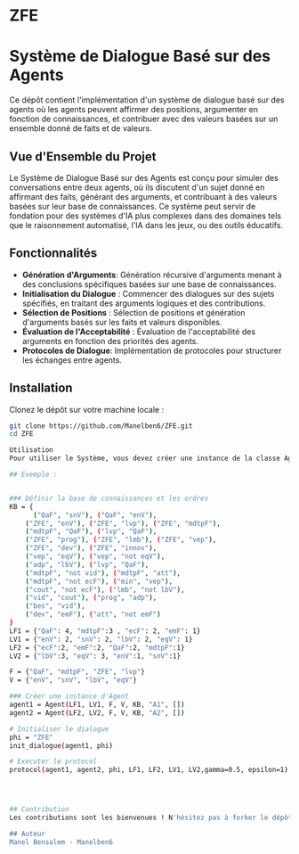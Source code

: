 # ZFE
# Système de Dialogue Basé sur des Agents

Ce dépôt contient l'implémentation d'un système de dialogue basé sur des agents où les agents peuvent affirmer des positions, argumenter en fonction de connaissances, et contribuer avec des valeurs basées sur un ensemble donné de faits et de valeurs.

## Vue d'Ensemble du Projet

Le Système de Dialogue Basé sur des Agents est conçu pour simuler des conversations entre deux agents, où ils discutent d'un sujet donné en affirmant des faits, générant des arguments, et contribuant à des valeurs basées sur leur base de connaissances. Ce système peut servir de fondation pour des systèmes d'IA plus complexes dans des domaines tels que le raisonnement automatisé, l'IA dans les jeux, ou des outils éducatifs.

## Fonctionnalités


- **Génération d'Arguments**: Génération récursive d'arguments menant à des conclusions spécifiques basées sur une base de connaissances.
- **Initialisation du Dialogue** : Commencer des dialogues sur des sujets spécifiés, en traitant des arguments logiques et des contributions.
- **Sélection de Positions** : Sélection de positions et génération d'arguments basés sur les faits et valeurs disponibles.
- **Évaluation de l'Acceptabilité** : Évaluation de l'acceptabilité des arguments en fonction des priorités des agents.
- **Protocoles de Dialogue**: Implémentation de protocoles pour structurer les échanges entre agents.
## Installation

Clonez le dépôt sur votre machine locale :

```bash
git clone https://github.com/Manelben6/ZFE.git
cd ZFE

Utilisation
Pour utiliser le Système, vous devez créer une instance de la classe Agent et ensuite initier des dialogues basés sur des sujets spécifiques et éxécuter le protocol ensuite.

## Exemple :


### Définir la base de connaissances et les ordres
KB = {
      ("QaF", "snV"), ("QaF", "enV"),
    ("ZFE", "enV"), ("ZFE", "lvp"), ("ZFE", "mdtpF"),
    ("mdtpF", "QaF"), ("lvp", "QaF"),
    ("ZFE", "prog"), ("ZFE", "lmb"), ("ZFE", "vep"),
    ("ZFE", "dev"), ("ZFE", "innov"),
    ("vep", "eqV"), ("vep", "not eqV"),
    ("adp", "lbV"), ("lvp", "QaF"),
    ("mdtpF", "not vid"), ("mdtpF", "att"),
    ("mdtpF", "not ecF"), ("min", "vep"),
    ("cout", "not ecF"), ("lmb", "not lbV"),
    ("vid", "cout"), ("prog", "adp"),
    ("bes", "vid"),
    ("dev", "emF"), ("att", "not emF")
}
LF1 = {"QaF": 4, "mdtpF":3 , "ecF": 2, "emF": 1}
LV1 = {"enV": 2, "snV": 2, "lbV": 2, "eqV": 1}
LF2 = {"ecF":2, "emF":2, "QaF":2, "mdtpF":1}
LV2 = {"lbV":3, "eqV": 3, "enV":1, "snV":1}

F = {"QaF", "mdtpF", "ZFE", "lvp"}
V = {"enV", "snV", "lbV", "eqV"}

### Créer une instance d'Agent
agent1 = Agent(LF1, LV1, F, V, KB, "A1", [])
agent2 = Agent(LF2, LV2, F, V, KB, "A2", [])

# Initialiser le dialogue
phi = "ZFE"
init_dialogue(agent1, phi)

# Executer le protocol
protocol(agent1, agent2, phi, LF1, LF2, LV1, LV2,gamma=0.5, epsilon=1)




## Contribution
Les contributions sont les bienvenues ! N'hésitez pas à forker le dépôt, apporter des modifications, et soumettre des pull requests. Vous pouvez également ouvrir des issues si vous trouvez des bugs ou avez des suggestions de fonctionnalités.

## Auteur
Manel Bensalem - Manelben6